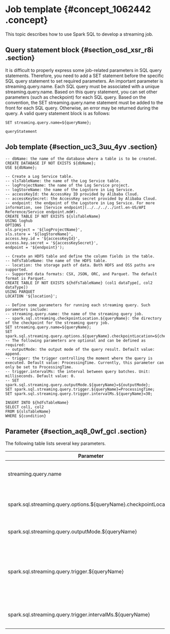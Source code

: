 # Job template {#concept_1062442 .concept}

This topic describes how to use Spark SQL to develop a streaming job.

## Query statement block {#section_osd_xsr_r8i .section}

It is difficult to properly express some job-related parameters in SQL query statements. Therefore, you need to add a SET statement before the specific SQL query statement to set required parameters. An important parameter is streaming.query.name. Each SQL query must be associated with a unique streaming.query.name. Based on this query statement, you can set other parameters \(such as checkpoint\) for each SQL query. Based on the convention, the SET streaming.query.name statement must be added to the front for each SQL query. Otherwise, an error may be returned during the query. A valid query statement block is as follows:

``` {#codeblock_iay_w6e_5rw}
SET streaming.query.name=${queryName};

queryStatement
```

## Job template {#section_uc3_3uu_4yv .section}

``` {#codeblock_i6u_riu_6dp}
-- dbName: the name of the database where a table is to be created.
CREATE DATABASE IF NOT EXISTS ${dbName};
USE ${dbName};

-- Create a Log Service table.
-- slsTableName: the name of the Log Service table.
-- logProjectName: the name of the Log Service project.
-- logStoreName: the name of the Logstore in Log Service.
-- accessKeyId: the AccessKey ID provided by Alibaba Cloud.
-- accessKeySecret: the AccessKey secret provided by Alibaba Cloud.
-- endpoint: the endpoint of the Logstore in Log Service. For more information, see [Service endpoint](../../../../intl.en-US/API Reference/Service endpoint.md#).
CREATE TABLE IF NOT EXISTS ${slsTableName}
USING loghub
OPTIONS (
sls.project = '${logProjectName}',
sls.store = '${logStoreName}',
access.key.id = '${accessKeyId}',
access.key.secret = '${accessKeySecret}',
endpoint = '${endpoint}');

-- Create an HDFS table and define the column fields in the table.
-- hdfsTableName: the name of the HDFS table.
-- location: the storage path of data. Both HDFS and OSS paths are supported.
-- Supported data formats: CSX, JSON, ORC, and Parquet. The default format is Parquet.
CREATE TABLE IF NOT EXISTS ${hdfsTableName} (col1 dataType[, col2 dataType])
USING PARQUET
LOCATION '${location}';

-- Define some parameters for running each streaming query. Such parameters include:
-- streaming.query.name: the name of the streaming query job.
-- spark.sql.streaming.checkpointLocation.${queryName}: the directory of the checkpoint for the streaming query job.
SET streaming.query.name=${queryName};
SET spark.sql.streaming.query.options.${queryName}.checkpointLocation=${checkpointLocation};
-- The following parameters are optional and can be defined as required:
-- outputMode: the output mode of the query result. Default value: append.
-- trigger: the trigger controlling the moment where the query is executed. Default value: ProcessingTime. Currently, this parameter can only be set to ProcessingTime.
-- trigger.intervalMs: the interval between query batches. Unit: milliseconds. Default value: 0.
-- SET spark.sql.streaming.query.outputMode.${queryName}=${outputMode};
SET spark.sql.streaming.query.trigger.${queryName}=ProcessingTime;
SET spark.sql.streaming.query.trigger.intervalMs.${queryName}=30;

INSERT INTO ${hdfsTableName}
SELECT col1, col2
FROM ${slsTableName}
WHERE ${condition}
```

## Parameter {#section_aq8_0wf_gcl .section}

The following table lists several key parameters.

|Parameter|Description|Default value|
|---------|-----------|-------------|
|streaming.query.name|The name of the query.|This parameter must be explicitly configured.|
|spark.sql.streaming.query.options.$\{queryName\}.checkpointLocation|The directory of the checkpoint for the streaming query job.|This parameter must be explicitly configured.|
|spark.sql.streaming.query.outputMode.$\{queryName\}|The output mode of the query result.|append|
|spark.sql.streaming.query.trigger.$\{queryName\}|The trigger controlling the moment where the query is executed. Currently, this parameter can only be set to ProcessingTime.|ProcessingTime|
|spark.sql.streaming.query.trigger.intervalMs.$\{queryName\}|The interval between query batches. Unit: milliseconds.|0|

